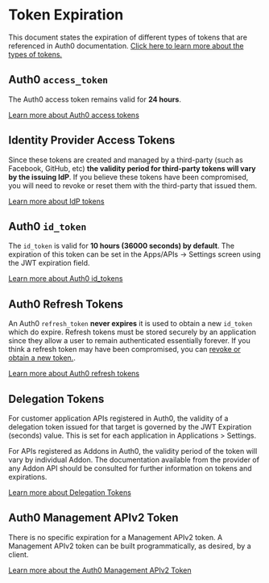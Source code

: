 # Token Expiration 

This document states the expiration of different types of tokens that are referenced in Auth0 documentation. [Click here to learn more about the types of tokens.](/tokens)

## Auth0 `access_token`

The Auth0 access token remains valid for **24 hours**.

[Learn more about Auth0 access tokens](tokens/access_token)

## Identity Provider Access Tokens

Since these tokens are created and managed by a third-party (such as Facebook, GitHub, etc) **the validity period for third-party tokens will vary by the issuing IdP**. If you believe these tokens have been compromised, you will need to revoke or reset them with the third-party that issued them. 

[Learn more about IdP tokens](tokens/idp)

## Auth0 `id_token` 

The `id_token` is valid for **10 hours (36000 seconds) by default**. The expiration of this token can be set in the Apps/APIs -> Settings screen using the JWT expiration field.

[Learn more about Auth0 id_tokens](id_token)

## Auth0 Refresh Tokens 

An Auth0 `refresh_token` **never expires** it is used to obtain a new `id_token` which do expire. Refresh tokens must be stored securely by an application since they allow a user to remain authenticated essentially forever. If you think a refresh token may have been compromised, you can [revoke or obtain a new token.](/refresh-token#obtain-a-refresh-token).

[Learn more about Auth0 refresh tokens](refresh-token)

## Delegation Tokens

For customer application APIs registered in Auth0, the validity of a delegation token issued for that target is governed by the JWT Expiration (seconds) value. This is set for each application in Applications > Settings.

For APIs registered as Addons in Auth0, the validity period of the token will vary by individual Addon. The documentation available from the provider of any Addon API should be consulted for further information on tokens and expirations.

[Learn more about Delegation Tokens](/tokens/delegation)

## Auth0 Management APIv2 Token

There is no specific expiration for a Management APIv2 token. A Management APIv2 token can be built programmatically, as desired, by a client.

[Learn more about the Auth0 Management APIv2 Token](/api/management/v2/tokens)
